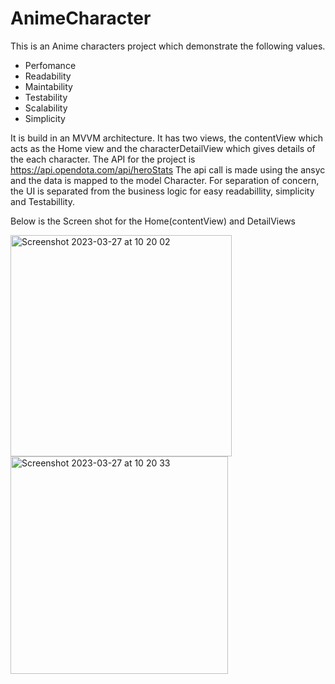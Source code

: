 # AnimeCharacter
This is an Anime characters project which demonstrate the following values.
- Perfomance
- Readability
- Maintability
- Testability
- Scalability
- Simplicity

It is build in an MVVM architecture.
It has two views, the contentView which acts as the Home view and the characterDetailView which gives details of the each character.
The API for the project is https://api.opendota.com/api/heroStats
The api call is made using the ansyc and the data is mapped to the model Character.
For separation of concern, the UI is separated from the business logic for easy readabillity, simplicity and Testabillity.

Below is the Screen shot for the Home(contentView) and DetailViews


<img width="354" alt="Screenshot 2023-03-27 at 10 20 02" src="https://user-images.githubusercontent.com/73316853/227902256-ba650115-fbdd-4fa3-ab13-0ae713532e61.png">





<img width="348" alt="Screenshot 2023-03-27 at 10 20 33" src="https://user-images.githubusercontent.com/73316853/227902403-a6c36cb0-59e6-4022-a0c2-1f613f2acab5.png">
